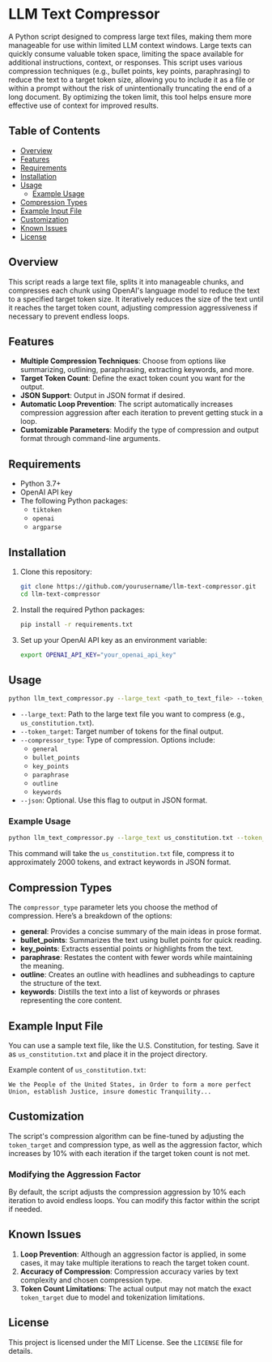 
# LLM Text Compressor

A Python script designed to compress large text files, making them more manageable for use within limited LLM context windows. Large texts can quickly consume valuable token space, limiting the space available for additional instructions, context, or responses. This script uses various compression techniques (e.g., bullet points, key points, paraphrasing) to reduce the text to a target token size, allowing you to include it as a file or within a prompt without the risk of unintentionally truncating the end of a long document. By optimizing the token limit, this tool helps ensure more effective use of context for improved results.

## Table of Contents
- [Overview](#overview)
- [Features](#features)
- [Requirements](#requirements)
- [Installation](#installation)
- [Usage](#usage)
  - [Example Usage](#example-usage)
- [Compression Types](#compression-types)
- [Example Input File](#example-input-file)
- [Customization](#customization)
- [Known Issues](#known-issues)
- [License](#license)

## Overview

This script reads a large text file, splits it into manageable chunks, and compresses each chunk using OpenAI's language model to reduce the text to a specified target token size. It iteratively reduces the size of the text until it reaches the target token count, adjusting compression aggressiveness if necessary to prevent endless loops.

## Features

- **Multiple Compression Techniques**: Choose from options like summarizing, outlining, paraphrasing, extracting keywords, and more.
- **Target Token Count**: Define the exact token count you want for the output.
- **JSON Support**: Output in JSON format if desired.
- **Automatic Loop Prevention**: The script automatically increases compression aggression after each iteration to prevent getting stuck in a loop.
- **Customizable Parameters**: Modify the type of compression and output format through command-line arguments.

## Requirements

- Python 3.7+
- OpenAI API key
- The following Python packages:
  - `tiktoken`
  - `openai`
  - `argparse`

## Installation

1. Clone this repository:
    ```bash
    git clone https://github.com/yourusername/llm-text-compressor.git
    cd llm-text-compressor
    ```

2. Install the required Python packages:
    ```bash
    pip install -r requirements.txt
    ```

3. Set up your OpenAI API key as an environment variable:
    ```bash
    export OPENAI_API_KEY="your_openai_api_key"
    ```

## Usage

```bash
python llm_text_compressor.py --large_text <path_to_text_file> --token_target <token_count> --compressor_type <type> [--json]
```

- `--large_text`: Path to the large text file you want to compress (e.g., `us_constitution.txt`).
- `--token_target`: Target number of tokens for the final output.
- `--compressor_type`: Type of compression. Options include:
  - `general`
  - `bullet_points`
  - `key_points`
  - `paraphrase`
  - `outline`
  - `keywords`
- `--json`: Optional. Use this flag to output in JSON format.

### Example Usage

```bash
python llm_text_compressor.py --large_text us_constitution.txt --token_target 2000 --compressor_type keywords --json
```

This command will take the `us_constitution.txt` file, compress it to approximately 2000 tokens, and extract keywords in JSON format.

## Compression Types

The `compressor_type` parameter lets you choose the method of compression. Here’s a breakdown of the options:

- **general**: Provides a concise summary of the main ideas in prose format.
- **bullet_points**: Summarizes the text using bullet points for quick reading.
- **key_points**: Extracts essential points or highlights from the text.
- **paraphrase**: Restates the content with fewer words while maintaining the meaning.
- **outline**: Creates an outline with headlines and subheadings to capture the structure of the text.
- **keywords**: Distills the text into a list of keywords or phrases representing the core content.

## Example Input File

You can use a sample text file, like the U.S. Constitution, for testing. Save it as `us_constitution.txt` and place it in the project directory.

Example content of `us_constitution.txt`:
```
We the People of the United States, in Order to form a more perfect Union, establish Justice, insure domestic Tranquility...
```

## Customization

The script's compression algorithm can be fine-tuned by adjusting the `token_target` and compression type, as well as the aggression factor, which increases by 10% with each iteration if the target token count is not met.

### Modifying the Aggression Factor
By default, the script adjusts the compression aggression by 10% each iteration to avoid endless loops. You can modify this factor within the script if needed.

## Known Issues

1. **Loop Prevention**: Although an aggression factor is applied, in some cases, it may take multiple iterations to reach the target token count.
2. **Accuracy of Compression**: Compression accuracy varies by text complexity and chosen compression type.
3. **Token Count Limitations**: The actual output may not match the exact `token_target` due to model and tokenization limitations.

## License

This project is licensed under the MIT License. See the `LICENSE` file for details.
